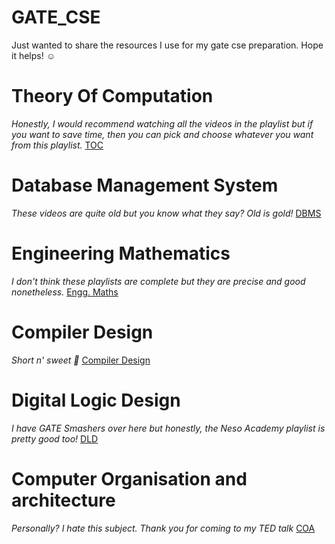 # GATE_CSE
Just wanted to share the resources I use for my gate cse preparation. Hope it helps! ☺️


# Theory Of Computation
<i>Honestly, I would recommend watching all the videos in the playlist but if you want to save time, then you can pick and choose whatever you want from this playlist.</i>
<a href="https://youtube.com/playlist?list=PLbMVogVj5nJSd25WnSU144ZyGmsqjuKr3&si=TeGiZC-mMTeo_Rvo">TOC</a>

# Database Management System
<i>These videos are quite old but you know what they say? Old is gold!</i>
<a href="https://youtube.com/playlist?list=PLyvBGMFYV3auVdxQ1-88ivNFpmUEy-U3M&si=g_6yuHsuL0XylDwz">DBMS</a>

# Engineering Mathematics
<i>I don't think these playlists are complete but they are precise and good nonetheless.</i>
<a href="https://youtube.com/playlist?list=PLbFukSc6jDrS_mwWkB6YmfW4fc3Pwt8zt&si=Z0oRADrU4e69ph0K">Engg. Maths</a>

# Compiler Design 
<i>Short n' sweet 🤭</i>
<a href="https://youtube.com/playlist?list=PLxCzCOWd7aiEKtKSIHYusizkESC42diyc&si=QKFljuLPocIyvwM5"> Compiler Design</a>

# Digital Logic Design
<i>I have GATE Smashers over here but honestly, the Neso Academy playlist is pretty good too!</i>
<a href="https://youtube.com/playlist?list=PLxCzCOWd7aiGmXg4NoX6R31AsC5LeCPHe&si=qySK56baBJAWgaKf">DLD</a>

# Computer Organisation and architecture
<i>Personally? I hate this subject. Thank you for coming to my TED talk</i>
<a href="https://youtube.com/playlist?list=PLxCzCOWd7aiHMonh3G6QNKq53C6oNXGrX&feature=shared"> COA </a>
